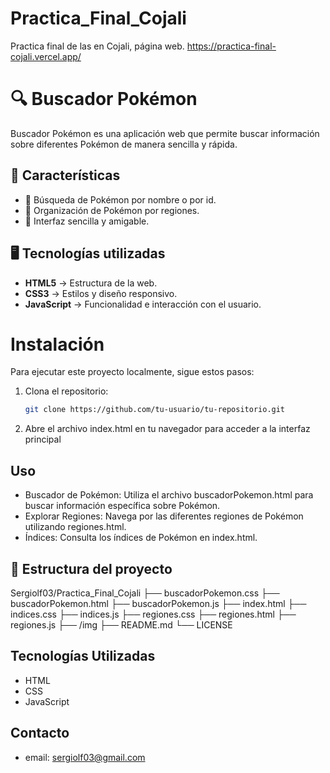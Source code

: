 # Practica_Final_Cojali
Practica final de las en Cojali, página web.
https://practica-final-cojali.vercel.app/
# 🔍 Buscador Pokémon  

Buscador Pokémon es una aplicación web que permite buscar información sobre diferentes Pokémon de manera sencilla y rápida.  

## 🚀 Características  
- 🔎 Búsqueda de Pokémon por nombre o por id.  
- 📂 Organización de Pokémon por regiones.  
- 🎨 Interfaz sencilla y amigable.  

## 🖥️ Tecnologías utilizadas  
- **HTML5** → Estructura de la web.  
- **CSS3** → Estilos y diseño responsivo.  
- **JavaScript** → Funcionalidad e interacción con el usuario.

# Instalación
Para ejecutar este proyecto localmente, sigue estos pasos:

1. Clona el repositorio:
   ```bash
   git clone https://github.com/tu-usuario/tu-repositorio.git
2. Abre el archivo index.html en tu navegador para acceder a la interfaz principal

## Uso   
- Buscador de Pokémon: Utiliza el archivo buscadorPokemon.html para buscar información específica sobre Pokémon.
- Explorar Regiones: Navega por las diferentes regiones de Pokémon utilizando regiones.html.
- Índices: Consulta los índices de Pokémon en index.html.

## 📂 Estructura del proyecto  
Sergiolf03/Practica_Final_Cojali
├── buscadorPokemon.css
├── buscadorPokemon.html
├── buscadorPokemon.js
├── index.html
├── indices.css
├── indices.js
├── regiones.css
├── regiones.html
├── regiones.js
├── /img
├── README.md
└── LICENSE

## Tecnologías Utilizadas
- HTML
- CSS
- JavaScript

## Contacto
- email: sergiolf03@gmail.com



